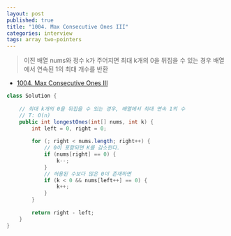 ```yaml
---
layout: post
published: true
title: "1004. Max Consecutive Ones III"
categories: interview
tags: array two-pointers
---
```


> 이진 배열 nums와 정수 k가 주어지면 최대 k개의 0을 뒤집을 수 있는 경우 배열에서 연속된 1의 최대 개수를 반환

- [1004. Max Consecutive Ones III](https://leetcode.com/problems/max-consecutive-ones-iii/)

```java
class Solution {
    
    // 최대 k개의 0을 뒤집을 수 있는 경우, 배열에서 최대 연속 1의 수
    // T: O(n)
    public int longestOnes(int[] nums, int k) {
        int left = 0, right = 0;
        
        for (; right < nums.length; right++) {
            // 0이 포함되면 K를 감소한다.
            if (nums[right] == 0) {
                k--;
            }
            // 허용된 수보다 많은 0이 존재하면
            if (k < 0 && nums[left++] == 0) {
                k++;
            }
        }     
        
        return right - left;
    }
}
```
